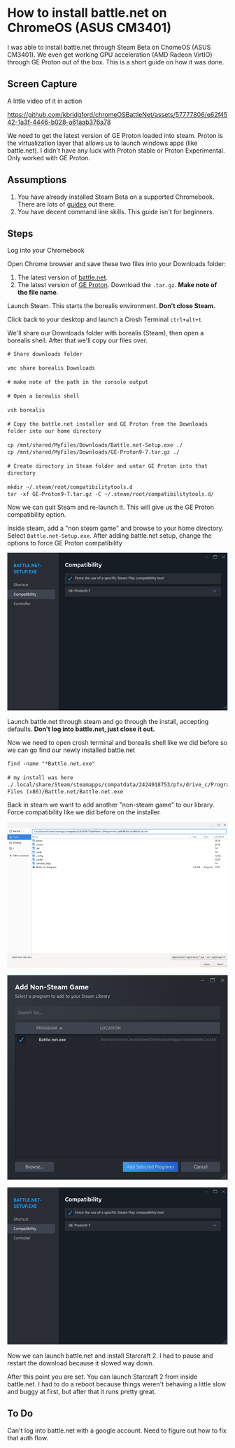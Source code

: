 # How to install battle.net on ChromeOS (ASUS CM3401)

I was able to install battle.net through Steam Beta on ChomeOS (ASUS CM3401). We even get working GPU acceleration (AMD Radeon VirtIO) through GE Proton out of the box. This is a short guide on how it was done.


## Screen Capture
A little video of it in action

https://github.com/kbridgford/chromeOSBattleNet/assets/57777806/e62f4542-1a3f-4446-b028-a61aab376a78

We need to get the latest version of GE Proton loaded into steam. Proton is the virtualization layer that allows us to launch windows apps (like battle.net). I didn't have any luck with Proton stable or Proton Experimental. Only worked with GE Proton.

## Assumptions

1. You have already installed Steam Beta on a supported Chromebook. There are lots of [guides](https://beebom.com/how-install-play-steam-games-chromebook/) out there.
2. You have decent command line skills. This guide isn't for beginners.

## Steps

Log into your Chromebook

Open Chrome browser and save these two files into your Downloads folder:

1. The latest version of [battle.net](https://downloader.battle.net//download/getInstallerForGame?os=win&gameProgram=BATTLENET_APP&version=Live).
2. The latest version of [GE Proton](https://github.com/GloriousEggroll/proton-ge-custom/releases/latest). Download the `.tar.gz`. **Make note of the file name**.

Launch Steam. This starts the borealis environment. **Don't close Steam.**

Click back to your desktop and launch a Crosh Terminal `ctrl+alt+t`

We'll share our Downloads folder with borealis (Steam), then open a borealis shell. After that we'll copy our files over.

````
# Share downloads folder

vmc share borealis Downloads

# make note of the path in the console output

# Open a borealis shell

vsh borealis

# Copy the battle.net installer and GE Proton from the Downloads folder into our home directory

cp /mnt/shared/MyFiles/Downloads/Battle.net-Setup.exe ./
cp /mnt/shared/MyFiles/Downloads/GE-Proton9-7.tar.gz ./

# Create directory in Steam folder and untar GE Proton into that directory

mkdir ~/.steam/root/compatibilitytools.d
tar -xf GE-Proton9-7.tar.gz -C ~/.steam/root/compatibilitytools.d/

````

Now we can quit Steam and re-launch it. This will give us the GE Proton compatibility option.

Inside steam, add a "non steam game" and browse to your home directory. Select `Battle.net-Setup.exe`.
After adding battle.net setup, change the options to force GE Proton compatibility

![alt text](assets/compatibility.png)

Launch battle.net through steam and go through the install, accepting defaults. **Don't log into battle.net, just close it out.**

Now we need to open crosh terminal and borealis shell like we did before so we can go find our newly installed battle.net

````
find -name "*Battle.net.exe"

# my install was here
./.local/share/Steam/steamapps/compatdata/2424918753/pfx/drive_c/Program Files (x86)/Battle.net/Battle.net.exe

````

Back in steam we want to add another "non-steam game" to our library. 
Force compatibility like we did before on the installer.

![alt text](assets/addbattlenet1.png)

![alt text](assets/addbattlenet2.png)

![alt text](assets/compatibility.png)

Now we can launch battle.net and install Starcraft 2. I had to pause and restart the download because it slowed way down. 

After this point you are set. You can launch Starcraft 2 from inside battle.net. I had to do a reboot because things weren't behaving a little slow and buggy at first, but after that it runs pretty great.

## To Do

Can't log into battle.net with a google account. Need to figure out how to fix that auth flow.